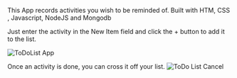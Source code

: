This App records activities you wish to be reminded of. Built with HTM, CSS , Javascript, NodeJS and Mongodb

Just enter the activity in the New Item field and click the + button to add it to the list.

![ToDoList App](https://github.com/Stephen-Afari/ToDo-List/assets/62534292/35eb4dc3-bd21-452d-a3ae-622fc059d786)

Once an activity is done, you can cross it off your list.
![ToDo List Cancel](https://github.com/Stephen-Afari/ToDo-List/assets/62534292/4094cea4-5c4b-4842-afdd-4b912e291284)
